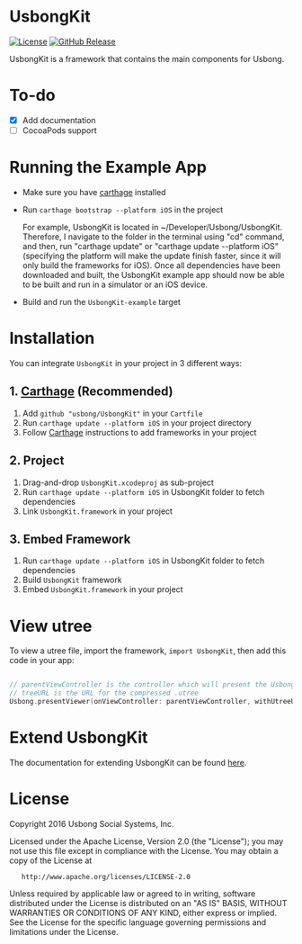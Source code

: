 # UsbongKit
[![License](https://img.shields.io/badge/license-ALv2-blue.svg)](./LICENSE)
[![GitHub Release](https://img.shields.io/github/release/usbong/usbongkit.svg)](https://github.com/usbong/UsbongKit/releases)

UsbongKit is a framework that contains the main components for Usbong.

# To-do

- [x] Add documentation
- [ ] CocoaPods support

# Running the Example App

- Make sure you have [carthage](https://github.com/Carthage/Carthage) installed
- Run `carthage bootstrap --platform iOS` in the project

  For example, UsbongKit is located in ~/Developer/Usbong/UsbongKit. Therefore, I navigate to the folder in the terminal using "cd" command, and then, run "carthage update" or "carthage update --platform iOS" (specifying the platform will make the update finish faster, since it will only build the frameworks for iOS). Once all dependencies have been downloaded and built, the UsbongKit example app should now be able to be built and run in a simulator or an iOS device.

- Build and run the `UsbongKit-example` target

# Installation

You can integrate `UsbongKit` in your project in 3 different ways:

## 1. [Carthage](https://github.com/carthage/carthage) (Recommended)

1. Add `github "usbong/UsbongKit"` in your `Cartfile`
2. Run `carthage update --platform iOS` in your project directory
3. Follow [Carthage](https://github.com/carthage/carthage) instructions to add frameworks in your project

## 2. Project

1. Drag-and-drop `UsbongKit.xcodeproj` as sub-project
2. Run `carthage update --platform iOS` in UsbongKit folder to fetch dependencies
3. Link `UsbongKit.framework` in your project

## 3. Embed Framework

1. Run `carthage update --platform iOS` in UsbongKit folder to fetch dependencies
2. Build `UsbongKit` framework
3. Embed `UsbongKit.framework` in your project

# View utree

To view a utree file, import the framework, `import UsbongKit`, then add this code in your app:

```swift

// parentViewController is the controller which will present the Usbong tree viewer
// treeURL is the URL for the compressed .utree
Usbong.presentViewer(onViewController: parentViewController, withUtreeURL: treeURL)

```

# Extend UsbongKit

The documentation for extending UsbongKit can be found [here](./docs/Extending-UsbongKit.md).

# License

   Copyright 2016 Usbong Social Systems, Inc.

   Licensed under the Apache License, Version 2.0 (the "License");
   you may not use this file except in compliance with the License.
   You may obtain a copy of the License at

       http://www.apache.org/licenses/LICENSE-2.0

   Unless required by applicable law or agreed to in writing, software
   distributed under the License is distributed on an "AS IS" BASIS,
   WITHOUT WARRANTIES OR CONDITIONS OF ANY KIND, either express or implied.
   See the License for the specific language governing permissions and
   limitations under the License.

